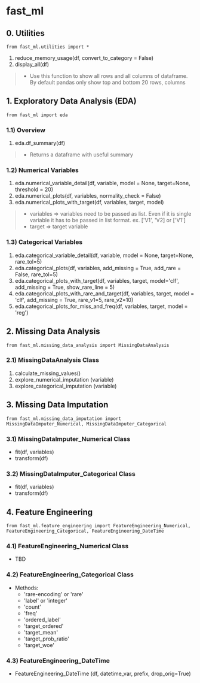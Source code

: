 # fast_ml
 
## 0. Utilities

`from fast_ml.utilities import *`
1. reduce_memory_usage(df, convert_to_category = False)
2. display_all(df)
> * Use this function to show all rows and all columns of dataframe. By default pandas only show top and bottom 20 rows, columns

## 1. Exploratory Data Analysis (EDA)

`from fast_ml import eda`
### 1.1) Overview
1. eda.df_summary(df)
> * Returns a dataframe with useful summary
### 1.2) Numerical Variables
1. eda.numerical_variable_detail(df, variable, model = None, target=None, threshold = 20)
2. eda.numerical_plots(df, variables, normality_check = False)
3. eda.numerical_plots_with_target(df, variables, target, model)
  > * variables => variables need to be passed as list. Even if it is single variable it has to be passed in list format. ex. ['V1', 'V2] or ['V1']
  > * target => target variable 
### 1.3) Categorical Variables
1. eda.categorical_variable_detail(df, variable, model = None, target=None,  rare_tol=5)
2. eda.categorical_plots(df, variables, add_missing = True, add_rare = False, rare_tol=5)
3. eda.categorical_plots_with_target(df, variables, target, model='clf', add_missing = True,  show_rare_line = 5)
4. eda.categorical_plots_with_rare_and_target(df, variables, target, model = 'clf', add_missing = True, rare_v1=5, rare_v2=10)
5. eda.categorical_plots_for_miss_and_freq(df, variables, target, model = 'reg')

## 2. Missing Data Analysis

`from fast_ml.missing_data_analysis import MissingDataAnalysis`
### 2.1) MissingDataAnalysis Class
1. calculate_missing_values()
2. explore_numerical_imputation (variable)
3. explore_categorical_imputation (variable)


## 3. Missing Data Imputation

`from fast_ml.missing_data_imputation import MissingDataImputer_Numerical, MissingDataImputer_Categorical`
### 3.1) MissingDataImputer_Numerical Class
* fit(df, variables)
* transform(df)

### 3.2) MissingDataImputer_Categorical Class
* fit(df, variables)
* transform(df)

## 4. Feature Engineering

`from fast_ml.feature_engineering import FeatureEngineering_Numerical, FeatureEngineering_Categorical, FeatureEngineering_DateTime`
### 4.1) FeatureEngineering_Numerical Class
* TBD

### 4.2) FeatureEngineering_Categorical Class
* Methods:
  - 'rare-encoding' or 'rare'
  - 'label' or 'integer'
  - 'count'
  - 'freq'
  - 'ordered_label'
  - 'target_ordered'
  - 'target_mean'
  - 'target_prob_ratio'
  - 'target_woe'
 
### 4.3) FeatureEngineering_DateTime
* FeatureEngineering_DateTime (df, datetime_var, prefix, drop_orig=True)
